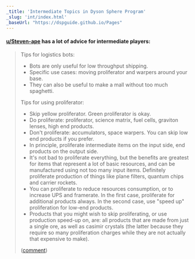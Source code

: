 ```yaml
---
_title: 'Intermediate Topics in Dyson Sphere Program'
_slug: 'int/index.html'
_baseUrl: "https://dspguide.github.io/Pages"
---
```


#### [u/Steven-ape](https://reddit.com/u/Steven-ape) has a lot of advice for intermediate players:

> Tips for logistics bots:
>
> - Bots are only useful for low throughput shipping.
> - Specific use cases: moving proliferator and warpers around your base.
> - They can also be useful to make a mall without too much spaghetti.
>
> Tips for using proliferator:
> - Skip yellow proliferator. Green proliferator is okay.
> - Do proliferate: proliferator, science matrix, fuel cells, graviton lenses, high end products.
> - Don't proliferate: accumulators, space warpers. You can skip low end products if you prefer.
> - In principle, proliferate intermediate items on the input side, end products on the output side.
> - It's not bad to proliferate everything, but the benefits are greatest for items that represent a lot of basic resources, and can be manufactured using not too many input items. Definitely proliferate production of things like plane filters, quantum chips and carrier rockets.
> - You can proliferate to reduce resources consumption, or to increase UPS and framerate. In the first case, proliferate for additional products always. In the second case, use "speed up" proliferation for low-end products.
> - Products that you might wish to skip proliferating, or use production speed-up on, are: all products that are made from just a single ore, as well as casimir crystals (the latter because they require so many proliferation charges while they are not actually that expensive to make).
>
> ([comment](https://www.reddit.com/r/Dyson_Sphere_Program/comments/179y1jp/comment/k59u10a/?utm_source=share&utm_medium=web2x&context=3))